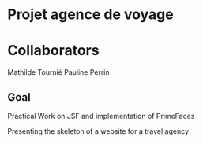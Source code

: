# Projet agence de voyage 

# Collaborators

Mathilde Tournié
Pauline Perrin 

## Goal 
 Practical Work on JSF and implementation of PrimeFaces 
 
 Presenting the skeleton of a website for a travel agency 
